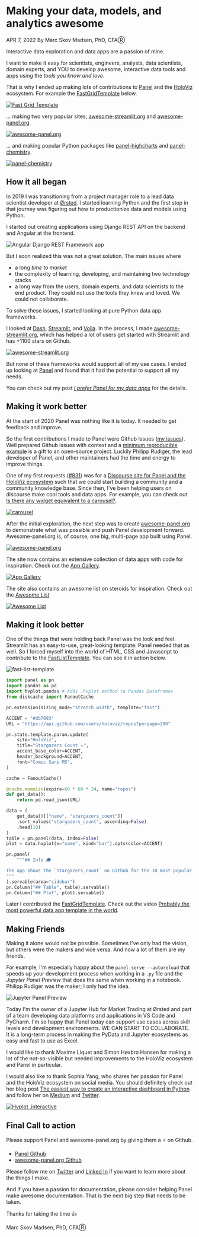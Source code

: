 # Making your data, models, and analytics awesome

APR 7, 2022
By Marc Skov Madsen, PhD, CFAⓇ

Interactive data exploration and data apps are a passion of mine.

I want to make it easy for scientists, engineers, analysts, data scientists, domain experts, and YOU to develop awesome, interactive data tools and apps using the *tools you know and love*.

That is why I ended up making lots of contributions to [Panel](https://panel.holoviz.org/) and the [HoloViz](https://holoviz.org) ecosystem. For example the [FastGridTemplate](https://panel.holoviz.org/reference/templates/FastGridTemplate.html#templates-gallery-fastgridtemplate) below.

[![Fast Grid Template](assets/fast-grid-template-speedup.gif)](https://awesome-panel.org/fast_grid_template)

... making two very popular sites; [awesome-streamlit.org](https://awesome-streamlit.org) and [awesome-panel.org](https://awesome-panel.org).

[![awesome-panel.org](assets/awesome-panel-speedup.gif)](https://awesome-panel.org)

... and making popular Python packages like [panel-highcharts](https://github.com/MarcSkovMadsen/panel-highcharts) and [panel-chemistry](https://github.com/marcskovmadsen/panel-chemistry).

[![panel-chemistry](assets/panel-chemistry-speedup.gif)](https://github.com/marcskovmadsen/panel-chemistry)

## How it all began

In 2019 I was transitioning from a project manager role to a lead data scientist developer at [Ørsted](https://orsted.com/). I started learning Python and the first step in that journey was figuring out how to productionize data and models using Python.

I started out creating applications using Django REST API on the backend and Angular at the frontend.

![Angular Django REST Framework app](assets/angular-django-rest-api.png)

But I soon realized this was not a great solution. The main issues where

- a long *time to market*
- the complexity of learning, developing, and maintaining two technology stacks
- a long way from the users, domain experts, and data scientists to the end product. They could not use the tools they knew and loved. We could not collaborate.

To solve these issues, I started looking at pure Python data app frameworks.

I looked at [Dash](https://plotly.com/dash/), [Streamlit](https://streamlit.io/), and [Voila](https://github.com/voila-dashboards/voila). In the process, I made [awesome-streamlit.org](https://awesome-streamlit.org), which has helped a lot of users get started with Streamlit and has +1100 stars on Github.

[![awesome-streamlit.org](assets/awesome-streamlit-org.png)](https://awesome-streamlit.org)

But none of these frameworks would support all of my use cases. I ended up looking at [Panel](https://panel.holoviz.org) and found that it had the potential to support all my needs.

You can check out my post [*I prefer Panel for my data apps*](https://medium.com/@marcskovmadsen/i-prefer-to-use-panel-for-my-data-apps-here-is-why-1ff5d2b98e8f) for the details.

## Making it work better

At the start of 2020 Panel was nothing like it is today. It needed to get feedback and improve.

So the first contributions I made to Panel were Github Issues ([my issues](https://github.com/holoviz/panel/issues?q=is%3Aissue+author%3AMarcSkovMadsen+)). Well prepared Github issues with context and a [minimum reproducible example](https://stackoverflow.com/help/minimal-reproducible-example) is a gift to an open-source project. Luckily Philipp Rudiger, the lead developer of Panel, and other maintainers had the time and energy to improve things.

One of my first requests ([#831](https://github.com/holoviz/panel/issues/831)) was for a [Discourse site for Panel and the HoloViz ecosystem](https://discourse.holoviz.org/) such that we could start building a community and a community knowledge base. Since then, I've been helping users on discourse make cool tools and data apps. For example, you can check out [Is there any widget equivalent to a carousel?](https://discourse.holoviz.org/t/is-there-any-widget-equivalent-to-a-carousel/3431).

[![carousel](assets/carousel-speedup.gif)](https://discourse.holoviz.org/t/is-there-any-widget-equivalent-to-a-carousel/3431)

After the initial exploration, the next step was to create [awesome-panel.org](https://awesome-panel.org) to demonstrate what was possible and push Panel development forward. Awesome-panel.org is, of course, one big, multi-page app built using Panel.

[![awesome-panel.org](assets/awesome-panel-speedup.gif)](https://awesome-panel.org)

The site now contains an extensive collection of data apps with code for inspiration. Check out the [App Gallery](https://awesome-panel.org/gallery).

[![App Gallery](assets/awesome-panel-app-gallery.png)](https://awesome-panel.org/gallery)

The site also contains an awesome list on steroids for inspiration. Check out the [Awesome List](https://awesome-panel.org/awesome_list)

[![Awesome List](assets/awesome-panel-awesome-list.png)](https://awesome-panel.org/awesome_list)

## Making it look better

One of the things that were holding back Panel was the look and feel. Streamlit has an easy-to-use, great-looking template. Panel needed that as well. So I forced myself into the world of HTML, CSS and Javascript to contribute to the [FastListTemplate](https://panel.holoviz.org/reference/templates/FastListTemplate.html). You can see it in action below.

![fast-list-template](assets/fast-list-template.png)

```python
import panel as pn
import pandas as pd
import hvplot.pandas # Adds .hvplot method to Pandas Dataframes
from diskcache import FanoutCache

pn.extension(sizing_mode="stretch_width", template="fast")

ACCENT = "#db7093"
URL = "https://api.github.com/users/holoviz/repos?perpage=200"

pn.state.template.param.update(
    site="HoloViz",
    title="Stargazers Count ⭐",
    accent_base_color=ACCENT,
    header_background=ACCENT,
    font="Comic Sans MS",
)

cache = FanoutCache()

@cache.memoize(expire=60 * 60 * 24, name="repos")
def get_data():
    return pd.read_json(URL)

data = (
    get_data()[["name", "stargazers_count"]]
    .sort_values("stargazers_count", ascending=False)
    .head(10)
)
table = pn.panel(data, index=False)
plot = data.hvplot(x="name", kind="bar").opts(color=ACCENT)

pn.panel(
    """## Info ‍🎓

The app shows the `stargazers_count` on Github for the 10 most popular HoloViz repositories
"""
).servable(area="sidebar")
pn.Column("## Table", table).servable()
pn.Column("## Plot", plot).servable()
```

Later I contributed the [FastGridTemplate](https://panel.holoviz.org/reference/templates/FastGridTemplate.html). Check out the video [Probably the most powerful data app template in the world](https://youtu.be/_mv9xwwzWAA).

## Making Friends

Making it alone would not be possible. Sometimes I've only had the vision, but others were the makers and vice versa. And now a lot of them are my friends.

For example, I'm especially happy about the `panel serve --autoreload` that speeds up your development process when working in a `.py` file and the *Jupyter Panel Preview* that does the same when working in a notebook. Philipp Rudiger was the maker; I only had the idea.

![Jupyter Panel Preview](assets/jupyter-panel-preview.gif)

Today I'm the owner of a Jupyter Hub for Market Trading at Ørsted and part of a team developing data platforms and applications in VS Code and PyCharm. I'm so happy that Panel today can support use cases across skill levels and development environments. WE CAN START TO COLLABORATE. It is a long-term process in making the PyData and Jupyter ecosystems as easy and fast to use as Excel.

I would like to thank Maxime Liquet and Simon Høxbro Hansen for making a lot of the not-so-visible but needed improvements to the HoloViz ecosystem and Panel in particular.

I would also like to thank Sophia Yang, who shares her passion for Panel and the HoloViz ecosystem on social media. You should definitely check out her blog post [The easiest way to create an interactive dashboard in Python](https://towardsdatascience.com/the-easiest-way-to-create-an-interactive-dashboard-in-python-77440f2511d1) and follow her on [Medium](https://sophiamyang.medium.com/) and [Twitter](https://twitter.com/sophiamyang).

[![Hvplot .interactive](assets/the-easiest-way.gif)](https://towardsdatascience.com/the-easiest-way-to-create-an-interactive-dashboard-in-python-77440f2511d1)

## Final Call to action

Please support Panel and awesome-panel.org by giving them a ⭐ on Github.

- [Panel Github](https://github.com/holoviz/panel)
- [awesome-panel.org Github](https://github.com/marcskovmadsen/awesome-panel)

Please follow me on [Twitter](https://twitter.com/MarcSkovMadsen) and [Linked In](https://www.linkedin.com/in/marcskovmadsen/) if you want to learn more about the things I make.

And if you have a passion for documentation, please consider helping Panel make awesome documentation. That is the next big step that needs to be taken.

Thanks for taking the time 👍

Marc Skov Madsen, PhD, CFAⓇ
